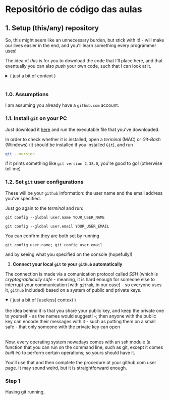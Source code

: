 # Repositório de código das aulas

## 1. Setup (this/any) repository

So, this might seem like an unnecessary burden, but stick with it! - will make our lives easier in the end, and you'll learn something every programmer uses!

The idea of _this_ is for you to download the code that I'll place here, and that eventually you can also _push_ your own code, such that I can look at it.

<details>
<summary>( just a bit of context )</summary>
<br>
`git` is what is called a `version control system`
 

</details><br>


### **1.0. Assumptions**

I am assuming you already have a `github.com` account.



### **1.1. Install `git` on your PC**

Just download it [here](https://git-scm.com/downloads) and run the executable file that you've downloaded.

In order to check whether it is installed, open a _terminal_ (MAC) or _Git-Bash_ (Windows) (it should be installed if you installed `Git`), and  run 
```bash
git --version
```
if it prints something like `git version 2.38.0`, you're good to go! (otherwise tell me)

### **1.2. Set `git` user configurations**

These will be your `github` information: the user name and the email address you've specified.

Just go again to the _terminal_ and run:
```
git config --global user.name YOUR_USER_NAME
```
```
git config --global user.email YOUR_USER_EMAIL
```

You can confirm they are both set by running
```
git config user.name; git config user.email
```
and by seeing what you specified on the console (hopefully!)


3. **Connect your local `git` to your `github` automatically**

The connection is made via a comunication protocol called _SSH_ (which is _cryptographically safe_ - meaning, it is hard enough for someone else to interrupt your communication [with `github`, in our case] - so everyone uses it, `github` included) based on a system of public and private keys. 


<details open>
<summary>( just a bit of [useless] context )</summary>
<br>
the idea behind it is that you share your public key, and keep the private one to yourself - as the names would suggest! -; then anyone with the public key can encode their messages with it - such as putting them on a small safe - that only someone with the private key can open
</details> 
<br>


Now, every operating system nowadays comes with an ssh module (a function that you can run on the command line, such as git, except it comes _built in_) to perform certain operations; so yours should have it.

You'll use that and then complete the procedure at your github.com user page. It may sound weird, but it is straightforward enough.




### Step 1

Having git running, 
